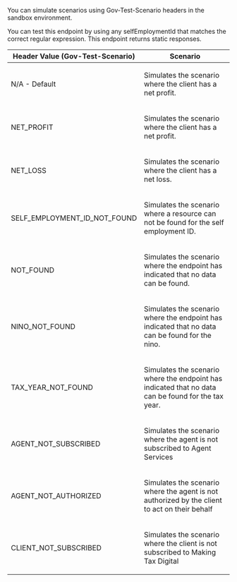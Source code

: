 <p>You can simulate scenarios using Gov-Test-Scenario headers in the sandbox environment.</p>
<p>You can test this endpoint by using any selfEmploymentId that matches the correct regular expression. This endpoint returns static responses.</p>

<table>
    <thead>
        <tr>
            <th>Header Value (Gov-Test-Scenario)</th>
            <th>Scenario</th>
        </tr>
    </thead>
    <tbody>
        <tr>
            <td><p>N/A - Default</p></td>
            <td><p>Simulates the scenario where the client has a net profit.</p></td>
        </tr>
        <tr>
            <td><p>NET_PROFIT</p></td>
            <td><p>Simulates the scenario where the client has a net profit.</p></td>
        </tr>
        <tr>
            <td><p>NET_LOSS</p></td>
            <td><p>Simulates the scenario where the client has a net loss.</p></td>
        </tr>
        <tr>
            <td><p>SELF_EMPLOYMENT_ID_NOT_FOUND</p></td>
            <td><p>Simulates the scenario where a resource can not be found for the self employment ID.</p></td>
        </tr>
        <tr>
             <td><p>NOT_FOUND</p></td>
             <td><p>Simulates the scenario where the endpoint has indicated that no data can be found.</p></td>
        </tr>
        <tr>
              <td><p>NINO_NOT_FOUND</p></td>
              <td><p>Simulates the scenario where the endpoint has indicated that no data can be found for the nino.</p></td>
        </tr>
        <tr>
               <td><p>TAX_YEAR_NOT_FOUND</p></td>
               <td><p>Simulates the scenario where the endpoint has indicated that no data can be found for the tax year.</p></td>
        </tr>
        <tr>
            <td><p>AGENT_NOT_SUBSCRIBED</p></td>
            <td><p>Simulates the scenario where the agent is not subscribed to Agent Services</p></td>
        </tr>
        <tr>
            <td><p>AGENT_NOT_AUTHORIZED</p></td>
            <td><p>Simulates the scenario where the agent is not authorized by the client to act on their behalf</p></td>
        </tr>
        <tr>
            <td><p>CLIENT_NOT_SUBSCRIBED</p></td>
            <td><p>Simulates the scenario where the client is not subscribed to Making Tax Digital</p></td>
        </tr>
    </tbody>
</table>
